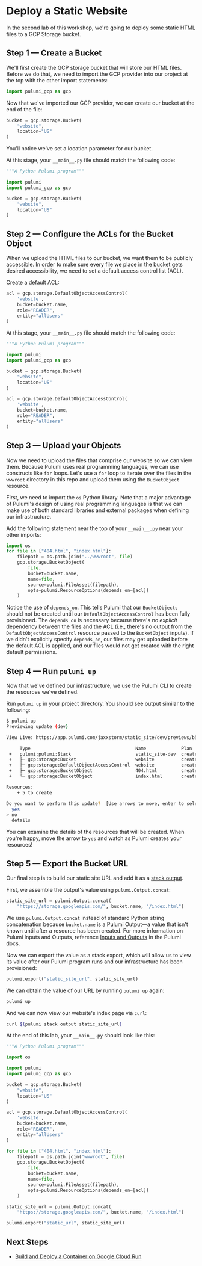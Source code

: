 # Deploy a Static Website

In the second lab of this workshop, we're going to deploy some static HTML files to a GCP Storage bucket.

## Step 1 &mdash; Create a Bucket

We'll first create the GCP storage bucket that will store our HTML files. Before we do that, we need to import the GCP provider into our project at the top with the other import statements:

```python
import pulumi_gcp as gcp
```

Now that we've imported our GCP provider, we can create our bucket at the end of the file:

```python
bucket = gcp.storage.Bucket(
    "website",
    location="US"
)
```

You'll notice we've set a location parameter for our bucket.

At this stage, your `__main__.py` file should match the following code:

```python
"""A Python Pulumi program"""

import pulumi
import pulumi_gcp as gcp

bucket = gcp.storage.Bucket(
    "website",
    location="US"
)
```

## Step 2 &mdash; Configure the ACLs for the Bucket Object

When we upload the HTML files to our bucket, we want them to be publicly accessible. In order to make sure every file we place in the bucket gets desired accessibility, we need to set a default access control list (ACL).

Create a default ACL:

```python
acl = gcp.storage.DefaultObjectAccessControl(
    'website',
    bucket=bucket.name,
    role="READER",
    entity="allUsers"
)
```

At this stage, your `__main__.py` file should match the following code:

```python
"""A Python Pulumi program"""

import pulumi
import pulumi_gcp as gcp

bucket = gcp.storage.Bucket(
    "website",
    location="US"
)

acl = gcp.storage.DefaultObjectAccessControl(
    'website',
    bucket=bucket.name,
    role="READER",
    entity="allUsers"
)
```

## Step 3 &mdash; Upload your Objects

Now we need to upload the files that comprise our website so we can view them. Because Pulumi uses real programming languages, we can use constructs like `for` loops. Let's use a `for` loop to iterate over the files in the `wwwroot` directory in this repo and upload them using the `BucketObject` resource.

First, we need to import the `os` Python library. Note that a major advantage of Pulumi's design of using real programming languages is that we can make use of both standard libraries and external packages when defining our infrastructure.

Add the following statement near the top of your `__main__.py` near your other imports:

```python
import os
for file in ["404.html", "index.html"]:
    filepath = os.path.join("../wwwroot", file)
    gcp.storage.BucketObject(
        file,
        bucket=bucket.name,
        name=file,
        source=pulumi.FileAsset(filepath),
        opts=pulumi.ResourceOptions(depends_on=[acl])
    )
```

Notice the use of `depends_on`. This tells Pulumi that our `BucketObjects` should not be created until our `DefaultObjectAccessControl` has been fully provisioned. The `depends_on` is necessary because there's no _explicit_ dependency between the files and the ACL (i.e., there's no output from the `DefaultObjectAccessControl` resource passed to the `BucketObject` inputs). If we didn't explicitly specify `depends_on`, our files may get uploaded before the default ACL is applied, and our files would not get created with the right default permissions.

## Step 4 &mdash; Run `pulumi up`

Now that we've defined our infrastructure, we use the Pulumi CLI to create the resources we've defined.

Run `pulumi up` in your project directory. You should see output similar to the following:

```bash
$ pulumi up
Previewing update (dev)

View Live: https://app.pulumi.com/jaxxstorm/static_site/dev/previews/b5ce861f-16ac-4930-ada4-1e9547e02eb1

     Type                                       Name             Plan
 +   pulumi:pulumi:Stack                        static_site-dev  create
 +   ├─ gcp:storage:Bucket                      website          create
 +   ├─ gcp:storage:DefaultObjectAccessControl  website          create
 +   ├─ gcp:storage:BucketObject                404.html         create
 +   └─ gcp:storage:BucketObject                index.html       create

Resources:
    + 5 to create

Do you want to perform this update?  [Use arrows to move, enter to select, type to filter]
  yes
> no
  details
```

You can examine the details of the resources that will be created. When you're happy, move the arrow to `yes` and watch as Pulumi creates your resources!

## Step 5 &mdash; Export the Bucket URL

Our final step is to build our static site URL and add it as a [stack output](https://www.pulumi.com/learn/building-with-pulumi/stack-outputs/).

First, we assemble the output's value using `pulumi.Output.concat`:

```python
static_site_url = pulumi.Output.concat(
    "https://storage.googleapis.com/", bucket.name, "/index.html")
```

We use `pulumi.Output.concat` instead of standard Python string concatenation because `bucket.name` is a Pulumi Output&mdash;a value that isn't known until after a resource has been created. For more information on Pulumi Inputs and Outputs, reference [Inputs and Outputs](https://www.pulumi.com/docs/intro/concepts/inputs-outputs/) in the Pulumi docs.

Now we can export the value as a stack export, which will allow us to view its value after our Pulumi program runs and our infrastructure has been provisioned:

```python
pulumi.export("static_site_url", static_site_url)
```

We can obtain the value of our URL by running `pulumi up` again:

```bash
pulumi up
```

And we can now view our website's index page via `curl`:

```bash
curl $(pulumi stack output static_site_url)
```

At the end of this lab, your `__main__.py` should look like this:

```python
"""A Python Pulumi program"""

import os

import pulumi
import pulumi_gcp as gcp

bucket = gcp.storage.Bucket(
    "website",
    location="US"
)

acl = gcp.storage.DefaultObjectAccessControl(
    'website',
    bucket=bucket.name,
    role="READER",
    entity="allUsers"
)

for file in ["404.html", "index.html"]:
    filepath = os.path.join("wwwroot", file)
    gcp.storage.BucketObject(
        file,
        bucket=bucket.name,
        name=file,
        source=pulumi.FileAsset(filepath),
        opts=pulumi.ResourceOptions(depends_on=[acl])
    )

static_site_url = pulumi.Output.concat(
    "https://storage.googleapis.com/", bucket.name, "/index.html")

pulumi.export("static_url", static_site_url)
```

## Next Steps

* [Build and Deploy a Container on Google Cloud Run](../lab-03/README.md)
